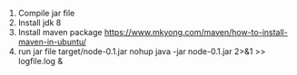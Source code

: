1. Compile jar file
2. Install jdk 8
3. Install maven package 
https://www.mkyong.com/maven/how-to-install-maven-in-ubuntu/
4. run jar file target/node-0.1.jar
nohup java -jar node-0.1.jar 2>&1 >> logfile.log &
    